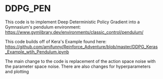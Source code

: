 # DDPG_PEN

This code is to implement Deep Deterministic Policy Gradient into a Gymnasium's pendulum environment:  https://www.gymlibrary.dev/environments/classic_control/pendulum/

This code builds off of Kera's Example found here: https://github.com/amifunny/Reinforce_Adventure/blob/master/DDPG_Keras_Example_wtih_Pendulum.ipynb

The main change to the code is replacement of the action space noise with the parameter space noise. There are also changes for hyperparameters and plotting
